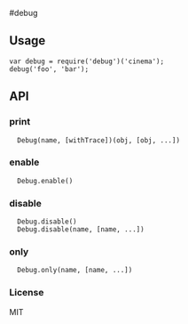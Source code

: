 #debug

## Usage
```
var debug = require('debug')('cinema');
debug('foo', 'bar');
```

## API
### print
```
  Debug(name, [withTrace])(obj, [obj, ...])
```

### enable
```
  Debug.enable()
```

### disable
```
  Debug.disable()
  Debug.disable(name, [name, ...])
```

### only
```
  Debug.only(name, [name, ...])
```

### License
MIT